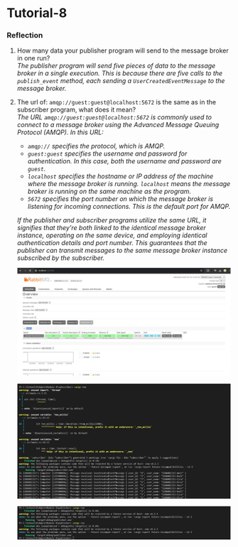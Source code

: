 # Tutorial-8

### Reflection
1. How many data your publisher program will send to the message broker in one run? <br>
*The publisher program will send five pieces of data to the message broker in a single execution. This is because there are five calls to the `publish_event` method, each sending a `UserCreatedEventMessage` to the message broker.*

2. The url of: `amqp://guest:guest@localhost:5672` is the same as in the subscriber program, what does it mean? <br>
*The URL `amqp://guest:guest@localhost:5672` is commonly used to connect to a message broker using the Advanced Message Queuing Protocol (AMQP). In this URL:*
    - *`amqp://` specifies the protocol, which is AMQP.*
    - *`guest:guest` specifies the username and password for authentication. In this case, both the username and password are `guest`.*
    - *`localhost` specifies the hostname or IP address of the machine where the message broker is running. `localhost` means the message broker is running on the same machine as the program.*
    - *`5672` specifies the port number on which the message broker is listening for incoming connections. This is the default port for AMQP.*

    *If the publisher and subscriber programs utilize the same URL, it signifies that they're both linked to the identical message broker instance, operating on the same device, and employing identical authentication details and port number. This guarantees that the publisher can transmit messages to the same message broker instance subscribed by the subscriber.*

    ![alt text](assets/images/publisher-1.jpg)
    
    ![alt text](assets/images/subscriber-1.jpg)

    ![alt text](assets/images/publisher-2.jpg)